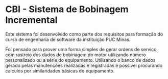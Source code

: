 # CBI - Sistema de Bobinagem Incremental

Este sistema foi desenvolvido como parte dos requisitos para formação do curso de engenharia de software da instituição PUC Minas.

Foi pensado para prover uma forma simples de gerar ordens de serviço com rastreio dos dados de bobinagem do motor utilizando número personalizado ou a série do equipamento. Utilizando o banco de dados gerado pelas manutenções realizadas e registradas é possível procurando calculos por similaridades básicas do equipamento.

